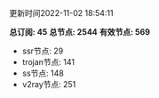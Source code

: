 更新时间2022-11-02 18:54:11

**总订阅: 45**
**总节点: 2544**
**有效节点: 569**
- ssr节点: 29
- trojan节点: 141
- ss节点: 148
- v2ray节点: 251
